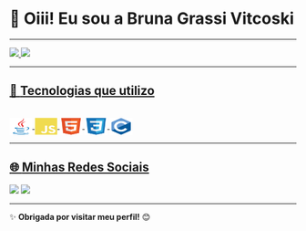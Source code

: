 # 👋 **Oiii! Eu sou a Bruna Grassi Vitcoski**

---

<div>
  <a href="https://github.com/bruna-vitcoski">
  <img height="180em" src="https://github-readme-stats.vercel.app/api?username=bruna-vitcoski&show_icons=true&theme=dracula&include_all_commits=true&count_private=true"/>
  <img height="180em" src="https://github-readme-stats.vercel.app/api/top-langs/?username=bruna-vitcoski&layout=compact&langs_count=16&theme=dracula"/>
</div>
    
---

## 🚀 **Tecnologias que utilizo**

<div style="display: inline_block"><br>
  <img align="center" alt="Bruna-Java" height="30" width="40" src="https://raw.githubusercontent.com/devicons/devicon/master/icons/java/java-original.svg">
  <img align="center" alt="Bruna-Js" height="30" width="40" src="https://raw.githubusercontent.com/devicons/devicon/master/icons/javascript/javascript-plain.svg">
  <img align="center" alt="Bruna-HTML" height="30" width="40" src="https://raw.githubusercontent.com/devicons/devicon/master/icons/html5/html5-original.svg">
  <img align="center" alt="Bruna-CSS" height="30" width="40" src="https://raw.githubusercontent.com/devicons/devicon/master/icons/css3/css3-original.svg">
  <img align="center" alt="Bruna-C" height="30" width="40" src="https://raw.githubusercontent.com/devicons/devicon/master/icons/c/c-original.svg">
</div>

---

## 🌐 **Minhas Redes Sociais**

<div> 
  <a href="https://mail.google.com/mail/u/0/#inbox"><img src="https://img.shields.io/badge/Gmail-Cinza?style=for-the-badge&logo=gmail&logoColor=white" target="_blank"></a>
  <a href="https://www.linkedin.com/in/bruna-grassi-vitcoski/" target="_blank"><img src="https://img.shields.io/badge/LinkedIn-Azul?style=for-the-badge&logo=linkedin&logoColor=white" target="_blank"></a> 
</div>

---
✨ **Obrigada por visitar meu perfil!** 😊
